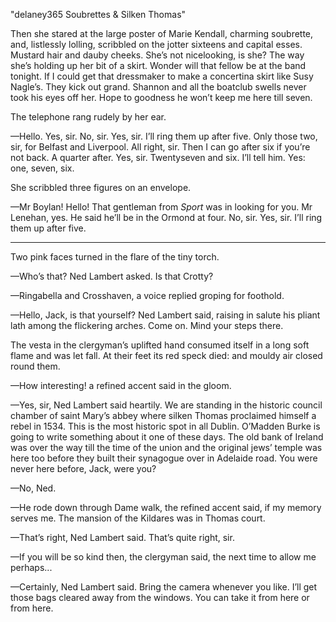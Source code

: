 "delaney365 Soubrettes & Silken Thomas"

Then she stared at the large poster of Marie Kendall, charming soubrette, and, listlessly lolling, scribbled on the jotter sixteens and capital esses. Mustard hair and dauby cheeks. She’s not nicelooking, is she? The way she’s holding up her bit of a skirt. Wonder will that fellow be at the band tonight. If I could get that dressmaker to make a concertina skirt like Susy Nagle’s. They kick out grand. Shannon and all the boatclub swells never took his eyes off her. Hope to goodness he won’t keep me here till seven.

The telephone rang rudely by her ear.

—Hello. Yes, sir. No, sir. Yes, sir. I’ll ring them up after five. Only those two, sir, for Belfast and Liverpool. All right, sir. Then I can go after six if you’re not back. A quarter after. Yes, sir. Twentyseven and six. I’ll tell him. Yes: one, seven, six.

She scribbled three figures on an envelope.

—Mr Boylan! Hello! That gentleman from *Sport* was in looking for you. Mr Lenehan, yes. He said he’ll be in the Ormond at four. No, sir. Yes, sir. I’ll ring them up after five.

*    *    *

Two pink faces turned in the flare of the tiny torch.

—Who’s that? Ned Lambert asked. Is that Crotty?

—Ringabella and Crosshaven, a voice replied groping for foothold.

—Hello, Jack, is that yourself? Ned Lambert said, raising in salute his pliant lath among the flickering arches. Come on. Mind your steps there.

The vesta in the clergyman’s uplifted hand consumed itself in a long soft flame and was let fall. At their feet its red speck died: and mouldy air closed round them.

—How interesting! a refined accent said in the gloom.

—Yes, sir, Ned Lambert said heartily. We are standing in the historic council chamber of saint Mary’s abbey where silken Thomas proclaimed himself a rebel in 1534. This is the most historic spot in all Dublin. O’Madden Burke is going to write something about it one of these days. The old bank of Ireland was over the way till the time of the union and the original jews’ temple was here too before they built their synagogue over in Adelaide road. You were never here before, Jack, were you?

—No, Ned.

—He rode down through Dame walk, the refined accent said, if my memory serves me. The mansion of the Kildares was in Thomas court.

—That’s right, Ned Lambert said. That’s quite right, sir.

—If you will be so kind then, the clergyman said, the next time to allow me perhaps...

—Certainly, Ned Lambert said. Bring the camera whenever you like. I’ll get those bags cleared away from the windows. You can take it from here or from here.
